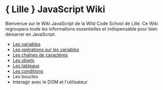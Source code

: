 # { Lille } JavaScript Wiki

Bienvenue sur le Wiki JavaScript de la Wild Code School de Lille. Ce Wiki regroupera toute les informations essentielles et indispensable pour bien démarrer en JavaScript.

* [Les variables](https://github.com/TresorDeKelloggS/Lille_JavaScript_Wiki/blob/master/md/variables/Les_Variables.md)
* [Les opérations sur les variables](https://github.com/TresorDeKelloggS/Lille_JavaScript_Wiki/blob/master/md/operation/Les_operations_sur_les_variables.md)
* [Les chaînes de caractères](https://github.com/TresorDeKelloggS/Lille_JavaScript_Wiki/blob/master/md/strings/Les_chaines_de_characteres.md)
* [Les objets](https://github.com/TresorDeKelloggS/Lille_JavaScript_Wiki/blob/master/md/objects/Les_objets.md)
* [Les tableaux](https://github.com/TresorDeKelloggS/Lille_JavaScript_Wiki/blob/master/md/tabs/Les_tableaux.md)
* [Les conditions](https://github.com/TresorDeKelloggS/Lille_JavaScript_Wiki/blob/master/md/conditions/Les_conditions.md)
* Les boucles
* Interagir avec le DOM et l'utilisateur
